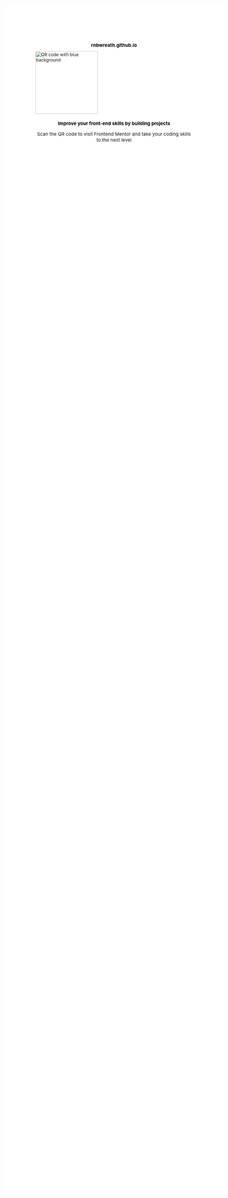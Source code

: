 # rnbwreath.github.io
<!DOCTYPE html>
<html>
<head>
	<link rel="stylesheet" href="https://rnbwreath.github.io/styles.css">
</head>
<style>
	body {background-color: white;
	      padding: 100;
	      margin: 100;
	     }
	h1 {
		text-align: center;
		color: black;
		font-size: 15px;
		font-weight: 700;
		font: outfit;
	}
	p {
		text-align: center;
		color: light gray;
		font-size: 15px;
		font-weight: 400;
		font: outfit;
	}
</style>
	<body>
		<img src="https://photos.google.com/photo/AF1QipNpcKns7Scx2iHR376aiLEkr6LyxFv_xbFoMA7T" alt="QR code with blue background" height="200" width="200">
		<h1>Improve your front-end skills by building projects</h1>
		<p>Scan the QR code to visit Frontend Mentor and take your coding skills to the next level</p>
	</body>
</html>
